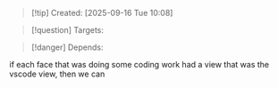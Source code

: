 
>[!tip] Created: [2025-09-16 Tue 10:08]

>[!question] Targets: 

>[!danger] Depends: 

if each face that was doing some coding work had a view that was the vscode view, then we can 